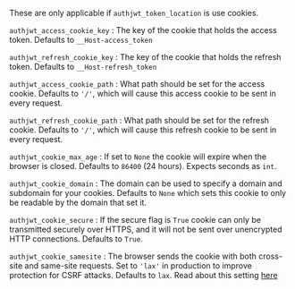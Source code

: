 These are only applicable if `authjwt_token_location` is use cookies.

`authjwt_access_cookie_key`
:   The key of the cookie that holds the access token. Defaults to `__Host-access_token`

`authjwt_refresh_cookie_key`
:   The key of the cookie that holds the refresh token. Defaults to `__Host-refresh_token`

`authjwt_access_cookie_path`
:   What path should be set for the access cookie. Defaults to `'/'`, which will cause this
    access cookie to be sent in every request.

`authjwt_refresh_cookie_path`
:   What path should be set for the refresh cookie. Defaults to `'/'`, which will cause this
    refresh cookie to be sent in every request. 

`authjwt_cookie_max_age`
:   If set to `None` the cookie will expire when the browser is closed. Defaults to
    `86400` (24 hours). Expects seconds as `int`.

`authjwt_cookie_domain`
:   The domain can be used to specify a domain and subdomain for your cookies.
    Defaults to `None` which sets this cookie to only be readable by the domain that set it. 

`authjwt_cookie_secure`
:   If the secure flag is `True` cookie can only be transmitted securely over HTTPS,
    and it will not be sent over unencrypted HTTP connections. Defaults to `True`.

`authjwt_cookie_samesite`
:   The browser sends the cookie with both cross-site and same-site requests.
    Set to `'lax'` in production to improve protection for CSRF attacks. Defaults to `lax`.
    Read about this setting [here](https://developer.mozilla.org/en-US/docs/Web/HTTP/Headers/Set-Cookie#samesitesamesite-value)
